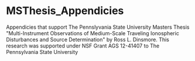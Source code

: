 # MSThesis_Appendicies
Appendicies that support The Pennslyvania State University Masters Thesis "Multi-Instrument Observations of Medium-Scale Traveling Ionospheric Disturbances and Source Determination" by Ross L. Dinsmore. This research was supported under NSF Grant AGS 12-41407 to The Pennsylvania State University
